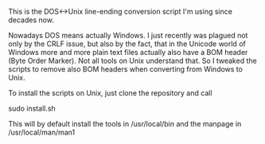This is the DOS<->Unix line-ending conversion script I'm using
since decades now.

Nowadays DOS means actually Windows. I just recently was plagued
not only by the CRLF issue, but also by the fact, that in the
Unicode world of Windows more and more plain text files actually
also have a BOM header (Byte Order Marker). Not all tools on Unix
understand that. So I tweaked the scripts to remove also BOM headers
when converting from Windows to Unix.

To install the scripts on Unix, just clone the repository and call

sudo install.sh

This will by default install the tools in /usr/local/bin and the
manpage in /usr/local/man/man1
